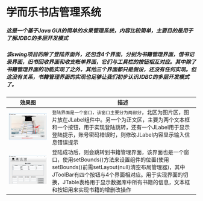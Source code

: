 学而乐书店管理系统
===

##### 这是一个基于Java GUI的简单的水果管理系统，内容比较简单，主要目的是用于了解JDBC的多层开发模式
##### 该swing项目的除了登陆界面外，还包含4个界面，分别为书籍管理界面，借书记录界面，旧书回收界面和收支帐单界面，它们与工具栏的按钮相互对应。其中除了书籍管理界面的功能实现了之外，其他三个界面都只是假设，还没有任何实现。但这没有关系，书籍管理界面的实现也足够让我们初步认识JDBC的多层开发模式了。

效果图|描述
|----|-----|
![登陆界面](https://github.com/CD4356/BookStore/blob/master/image/wel.jpg "悬停显示")|`登陆界面是一个窗口，该窗口主要分为两部分`，北区为图片区，图片放在JLabel组件中。另一个为正文区，主要为两个文本框和一个按钮，用于实现登陆跳转，还有一个JLabel用于显示登陆提示，账号密码错误时，则修改JLabel内容显示输入信息错误提示
![登陆界面](https://github.com/CD4356/BookStore/blob/master/image/admin.jpg "悬停显示")|登陆成功后，则会跳转到书籍管理界面，该界面也是一个窗口，使用setBounds()方法来设置组件的位置(使用setBounds()前需setLayout(null)清空布局管理器)，其中JToolBar有四个按钮与4个界面相对应。用于实现界面的切换，JTable表格用于显示数据库中所有书籍的信息，文本框和按钮用来实现书籍的增删改操作


